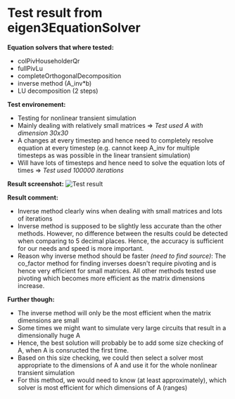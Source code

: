 # Test result from eigen3EquationSolver

**Equation solvers that where tested:**
- colPivHouseholderQr
- fullPivLu
- completeOrthogonalDecomposition
- inverse method (A_inv*b)
- LU decomposition (2 steps)

**Test environement:**
- Testing for nonlinear transient simulation
- Mainly dealing with relatively small matrices => *Test used A with dimension 30x30*
- A changes at every timestep and hence need to completely resolve equation at every timestep (e.g. cannot keep A_inv for multiple timesteps as was possible in the linear transient simulation)
- Will have lots of timesteps and hence need to solve the equation lots of times => *Test used 100000 iterations*

**Result screenshot:**
![Test result](./../Images_for_md_files/eigen3EquationSolverTest_test.png)

**Result comment:**
- Inverse method clearly wins when dealing with small matrices and lots of iterations
- Inverse method is supposed to be slightly less accurate than the other methods. However, no difference between the results could be detected when comparing to 5 decimal places. Hence, the accuracy is sufficient for our needs and speed is more important. 
- Reason why inverse method should be faster *(need to find source)*: The co_factor method for finding inverses doesn't require pivoting and is hence very efficient for small matrices. All other methods tested use pivoting which becomes more efficient as the matrix dimensions increase. 

**Further though:**
- The inverse method will only be the most efficient when the matrix dimensions are small
- Some times we might want to simulate very large circuits that result in a dimensionally huge A
- Hence, the best solution will probably be to add some size checking of A, when A is consructed the first time.
- Based on this size checking, we could then select a solver most appropriate to the dimensions of A and use it for the whole nonlinear transient simulation
- For this method, we would need to know (at least approximately), which solver is most efficient for which dimensions of A (ranges)